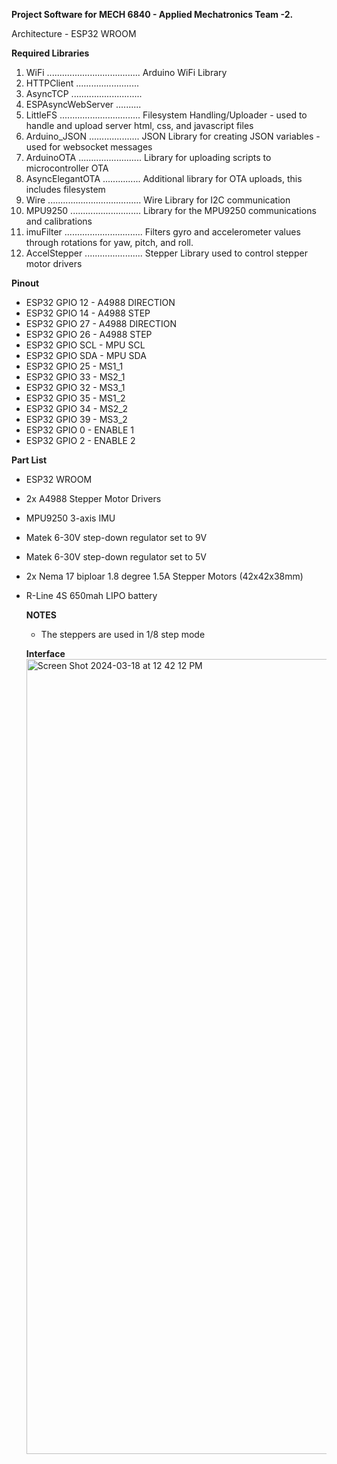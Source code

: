 **Project Software for MECH 6840 - Applied Mechatronics Team -2.**

Architecture - ESP32 WROOM


**Required Libraries**
1. WiFi ..................................... Arduino WiFi Library
2. HTTPClient .........................
3. AsyncTCP ............................
4. ESPAsyncWebServer ..........
5. LittleFS ................................ Filesystem Handling/Uploader - used to handle and upload server html, css, and javascript files
6. Arduino_JSON .................... JSON Library for creating JSON variables - used for websocket messages
7. ArduinoOTA ......................... Library for uploading scripts to microcontroller OTA
8. AsyncElegantOTA ............... Additional library for OTA uploads, this includes filesystem
9. Wire ..................................... Wire Library for I2C communication
10. MPU9250 ............................ Library for the MPU9250 communications and calibrations
11. imuFilter ............................... Filters gyro and accelerometer values through rotations for yaw, pitch, and roll.
12. AccelStepper ....................... Stepper Library used to control stepper motor drivers

**Pinout**
- ESP32 GPIO 12 - A4988 DIRECTION
- ESP32 GPIO 14 - A4988 STEP
- ESP32 GPIO 27 - A4988 DIRECTION
- ESP32 GPIO 26 - A4988 STEP
- ESP32 GPIO SCL - MPU SCL
- ESP32 GPIO SDA - MPU SDA
- ESP32 GPIO 25 - MS1_1
- ESP32 GPIO 33 - MS2_1
- ESP32 GPIO 32 - MS3_1
- ESP32 GPIO 35 - MS1_2
- ESP32 GPIO 34 - MS2_2
- ESP32 GPIO 39 - MS3_2
- ESP32 GPIO 0 - ENABLE 1
- ESP32 GPIO 2 - ENABLE 2


**Part List**
- ESP32 WROOM
- 2x A4988 Stepper Motor Drivers
- MPU9250 3-axis IMU
- Matek 6-30V step-down regulator set to 9V
- Matek 6-30V step-down regulator set to 5V
- 2x Nema 17 biploar 1.8 degree 1.5A Stepper Motors (42x42x38mm)
- R-Line 4S 650mah LIPO battery

  **NOTES**
  - The steppers are used in 1/8 step mode

  **Interface**
  <img width="1272" alt="Screen Shot 2024-03-18 at 12 42 12 PM" src="https://github.com/jda0043/MECH6840-Applied-Mechatronics-FinalProject/assets/90729752/f512fa65-deb8-4922-b2ea-5690339a3683">
